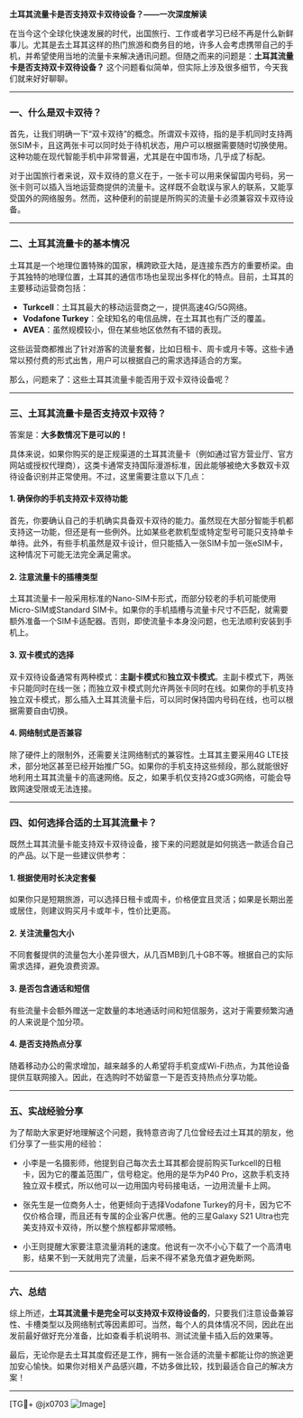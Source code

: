 **土耳其流量卡是否支持双卡双待设备？——一次深度解读**

在当今这个全球化快速发展的时代，出国旅行、工作或者学习已经不再是什么新鲜事儿。尤其是去土耳其这样的热门旅游和商务目的地，许多人会考虑携带自己的手机，并希望使用当地的流量卡来解决通讯问题。但随之而来的问题是：**土耳其流量卡是否支持双卡双待设备？** 这个问题看似简单，但实际上涉及很多细节，今天我们就来好好聊聊。

---

### 一、什么是双卡双待？

首先，让我们明确一下“双卡双待”的概念。所谓双卡双待，指的是手机同时支持两张SIM卡，且这两张卡可以同时处于待机状态，用户可以根据需要随时切换使用。这种功能在现代智能手机中非常普遍，尤其是在中国市场，几乎成了标配。

对于出国旅行者来说，双卡双待的意义在于，一张卡可以用来保留国内号码，另一张卡则可以插入当地运营商提供的流量卡。这样既不会耽误与家人的联系，又能享受国外的网络服务。然而，这种便利的前提是所购买的流量卡必须兼容双卡双待设备。

---

### 二、土耳其流量卡的基本情况

土耳其是一个地理位置特殊的国家，横跨欧亚大陆，是连接东西方的重要桥梁。由于其独特的地理位置，土耳其的通信市场也呈现出多样化的特点。目前，土耳其的主要移动运营商包括：

- **Turkcell**：土耳其最大的移动运营商之一，提供高速4G/5G网络。
- **Vodafone Turkey**：全球知名的电信品牌，在土耳其也有广泛的覆盖。
- **AVEA**：虽然规模较小，但在某些地区依然有不错的表现。

这些运营商都推出了针对游客的流量套餐，比如日租卡、周卡或月卡等。这些卡通常以预付费的形式出售，用户可以根据自己的需求选择适合的方案。

那么，问题来了：这些土耳其流量卡能否用于双卡双待设备呢？

---

### 三、土耳其流量卡是否支持双卡双待？

答案是：**大多数情况下是可以的！**

具体来说，如果你购买的是正规渠道的土耳其流量卡（例如通过官方营业厅、官方网站或授权代理商），这类卡通常支持国际漫游标准，因此能够被绝大多数双卡双待设备识别并正常使用。不过，这里需要注意以下几点：

#### 1. 确保你的手机支持双卡双待功能
首先，你要确认自己的手机确实具备双卡双待的能力。虽然现在大部分智能手机都支持这一功能，但还是有一些例外。比如某些老款机型或特定型号可能只支持单卡单待。此外，有些手机虽然是双卡设计，但只能插入一张SIM卡加一张eSIM卡，这种情况下可能无法完全满足需求。

#### 2. 注意流量卡的插槽类型
土耳其流量卡一般采用标准的Nano-SIM卡形式，而部分较老的手机可能使用Micro-SIM或Standard SIM卡。如果你的手机插槽与流量卡尺寸不匹配，就需要额外准备一个SIM卡适配器。否则，即使流量卡本身没问题，也无法顺利安装到手机上。

#### 3. 双卡模式的选择
双卡双待设备通常有两种模式：**主副卡模式**和**独立双卡模式**。主副卡模式下，两张卡只能同时在线一张；而独立双卡模式则允许两张卡同时在线。如果你的手机支持独立双卡模式，那么插入土耳其流量卡后，可以同时保持国内号码在线，也可以根据需要自由切换。

#### 4. 网络制式是否兼容
除了硬件上的限制外，还需要关注网络制式的兼容性。土耳其主要采用4G LTE技术，部分地区甚至已经开始推广5G。如果你的手机支持这些频段，那么就能很好地利用土耳其流量卡的高速网络。反之，如果手机仅支持2G或3G网络，可能会导致网速受限或无法连接。

---

### 四、如何选择合适的土耳其流量卡？

既然土耳其流量卡能支持双卡双待设备，接下来的问题就是如何挑选一款适合自己的产品。以下是一些建议供参考：

#### 1. 根据使用时长决定套餐
如果你只是短期旅游，可以选择日租卡或周卡，价格便宜且灵活；如果是长期出差或居住，则建议购买月卡或年卡，性价比更高。

#### 2. 关注流量包大小
不同套餐提供的流量包大小差异很大，从几百MB到几十GB不等。根据自己的实际需求选择，避免浪费资源。

#### 3. 是否包含通话和短信
有些流量卡会额外赠送一定数量的本地通话时间和短信服务，这对于需要频繁沟通的人来说是个加分项。

#### 4. 是否支持热点分享
随着移动办公的需求增加，越来越多的人希望将手机变成Wi-Fi热点，为其他设备提供互联网接入。因此，在选购时不妨留意一下是否支持热点分享功能。

---

### 五、实战经验分享

为了帮助大家更好地理解这个问题，我特意咨询了几位曾经去过土耳其的朋友，他们分享了一些实用的经验：

- 小李是一名摄影师，他提到自己每次去土耳其都会提前购买Turkcell的日租卡，因为它的覆盖范围广，信号稳定。他用的是华为P40 Pro，这款手机支持独立双卡模式，所以他可以一边用国内号码接电话，一边用流量卡上网。
  
- 张先生是一位商务人士，他更倾向于选择Vodafone Turkey的月卡，因为它不仅价格合理，而且还有专属的企业客户优惠。他的三星Galaxy S21 Ultra也完美支持双卡双待，所以整个旅程都非常顺畅。

- 小王则提醒大家要注意流量消耗的速度。他说有一次不小心下载了一个高清电影，结果不到一天就用完了流量，后来不得不紧急充值才避免断网。

---

### 六、总结

综上所述，**土耳其流量卡是完全可以支持双卡双待设备的**，只要我们注意设备兼容性、卡槽类型以及网络制式等因素即可。当然，每个人的具体情况不同，因此在出发前最好做好充分准备，比如查看手机说明书、测试流量卡插入后的效果等。

最后，无论你是去土耳其度假还是工作，拥有一张合适的流量卡都能让你的旅途更加安心愉快。如果你对相关产品感兴趣，不妨多做比较，找到最适合自己的解决方案！

---

[TG💪+ @jx0703 ![Image](https://github.com/user-attachments/assets/dbca1d08-cadb-493c-b0ec-ad6f7a83f270)]